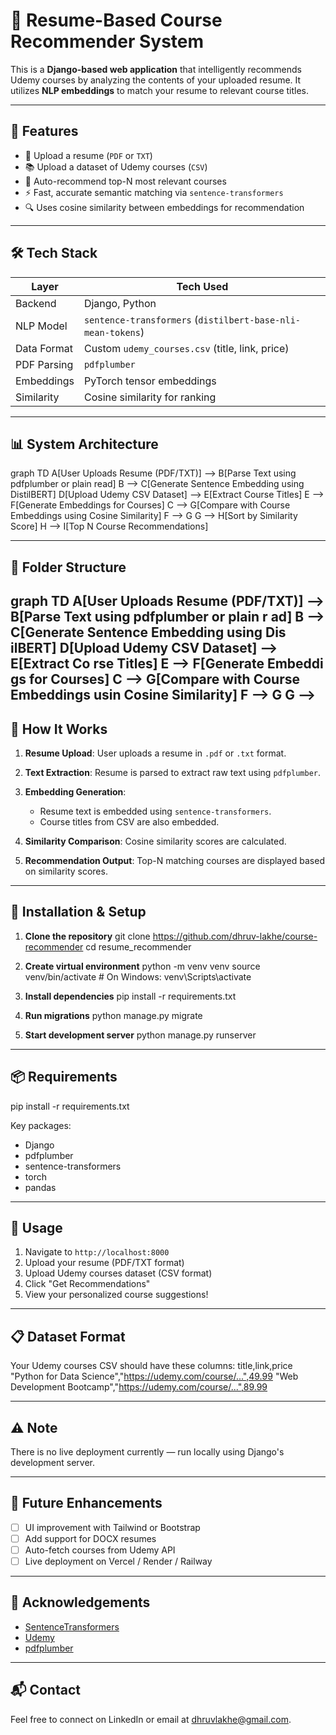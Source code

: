 # 🧠 Resume-Based Course Recommender System

This is a **Django-based web application** that intelligently recommends Udemy courses by analyzing the contents of your uploaded resume. It utilizes **NLP embeddings** to match your resume to relevant course titles.

---

## 🚀 Features

- 📄 Upload a resume (`PDF` or `TXT`)
- 📚 Upload a dataset of Udemy courses (`CSV`)
- 🤖 Auto-recommend top-N most relevant courses
- ⚡ Fast, accurate semantic matching via `sentence-transformers`
- 🔍 Uses cosine similarity between embeddings for recommendation

---

## 🛠️ Tech Stack

| Layer        | Tech Used                                     |
|--------------|-----------------------------------------------|
| Backend      | Django, Python                                |
| NLP Model    | `sentence-transformers` (`distilbert-base-nli-mean-tokens`) |
| Data Format  | Custom `udemy_courses.csv` (title, link, price) |
| PDF Parsing  | `pdfplumber`                                  |
| Embeddings   | PyTorch tensor embeddings                     |
| Similarity   | Cosine similarity for ranking                 |

---

## 📊 System Architecture

graph TD
    A[User Uploads Resume (PDF/TXT)] --> B[Parse Text using pdfplumber or plain read]
    B --> C[Generate Sentence Embedding using DistilBERT]
    D[Upload Udemy CSV Dataset] --> E[Extract Course Titles]
    E --> F[Generate Embeddings for Courses]
    C --> G[Compare with Course Embeddings using Cosine Similarity]
    F --> G
    G --> H[Sort by Similarity Score]
    H --> I[Top N Course Recommendations]

---

## 📁 Folder Structure

graph TD
A[User Uploads Resume (PDF/TXT)] --> B[Parse Text using pdfplumber or plain r
ad] B --> C[Generate Sentence Embedding using Dis
ilBERT] D[Upload Udemy CSV Dataset] --> E[Extract Co
rse Titles] E --> F[Generate Embeddi
gs for Courses] C --> G[Compare with Course Embeddings usin
Cosine
Similarity] F --> G G -->
---

## 🧪 How It Works

1. **Resume Upload**: User uploads a resume in `.pdf` or `.txt` format.

2. **Text Extraction**: Resume is parsed to extract raw text using `pdfplumber`.

3. **Embedding Generation**:
   - Resume text is embedded using `sentence-transformers`.
   - Course titles from CSV are also embedded.

4. **Similarity Comparison**: Cosine similarity scores are calculated.

5. **Recommendation Output**: Top-N matching courses are displayed based on similarity scores.

---

## 🔧 Installation & Setup

1. **Clone the repository**
git clone https://github.com/dhruv-lakhe/course-recommender
cd resume_recommender

2. **Create virtual environment**
python -m venv venv
source venv/bin/activate  # On Windows: venv\Scripts\activate

3. **Install dependencies**
pip install -r requirements.txt

4. **Run migrations**
python manage.py migrate

5. **Start development server**
python manage.py runserver

---

## 📦 Requirements

pip install -r requirements.txt

Key packages:
- Django
- pdfplumber
- sentence-transformers
- torch
- pandas

---

## 📖 Usage

1. Navigate to `http://localhost:8000`
2. Upload your resume (PDF/TXT format)
3. Upload Udemy courses dataset (CSV format)
4. Click "Get Recommendations"
5. View your personalized course suggestions!

---

## 📋 Dataset Format

Your Udemy courses CSV should have these columns:
title,link,price
"Python for Data Science","https://udemy.com/course/...",49.99
"Web Development Bootcamp","https://udemy.com/course/...",89.99

---

## ⚠️ Note

There is no live deployment currently — run locally using Django's development server.

---

## 🧠 Future Enhancements

- [ ] UI improvement with Tailwind or Bootstrap
- [ ] Add support for DOCX resumes
- [ ] Auto-fetch courses from Udemy API
- [ ] Live deployment on Vercel / Render / Railway

---

## 🤝 Acknowledgements

- [SentenceTransformers](https://www.sbert.net/)
- [Udemy](https://www.udemy.com/)
- [pdfplumber](https://github.com/jsvine/pdfplumber)

---

## 📬 Contact

Feel free to connect on LinkedIn or email at dhruvlakhe@gmail.com.

